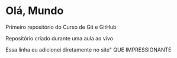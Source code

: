 # Olá, Mundo
 Primeiro repositório do Curso de Git e GitHub

 Repositório criado durante uma aula ao vivo
 
Essa linha eu adicionei diretamente no site" QUE IMPRESSIONANTE
